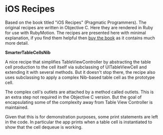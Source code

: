 iOS Recipes
===========

Based on the book titled "iOS Recipes" (Pragmatic Programmers).  The original recipes are written in Objective C.  Here they are rendered in Ruby for use with RubyMotion.  The recipes are presented here with minimal explanation, if you find them helpful then [buy the book][Recipes] as it contains much more detail.

[Recipes]: http://pragprog.com/book/cdirec/ios-recipes

**SmarterTableCellsNib**

A nice recipe that simplifies TableViewController by abstracting the table cell production to the cell itself via subclassing of UITableViewCell and extending it with several methods.  But it doesn't stop there, the recipe also uses subclassing to apply a complex Nib-based table cell as the prototype cell.

The complex cell's outlets are attached by a method called outlets.  This is an extra step not required in the Objective C version.  But the goal of encapsulating some of the complexity away from Table View Controller is maintained.

Given that this is for demonstration purposes, some print statements are left in the code.  In particular the app prints when a table cell is instantiated to show that the cell dequeue is working.
